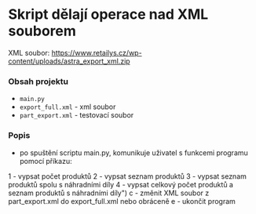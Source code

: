 # Skript dělají operace nad XML souborem

XML soubor: https://www.retailys.cz/wp-content/uploads/astra_export_xml.zip
### Obsah projektu
- `main.py`
- `export_full.xml` - xml soubor
- `part_export.xml` - testovací soubor

### Popis
- po spuštění scriptu main.py, komunikuje uživatel s funkcemi programu pomocí příkazu:

1 - vypsat počet produktů
2 - vypsat seznam produktů
3 - vypsat seznam produktů spolu s náhradními díly
4 - vypsat celkový počet produktů a  seznam produktů s náhradními díly")
c - změnit XML soubor z part_export.xml do export_full.xml nebo obráceně
e - ukončit program



